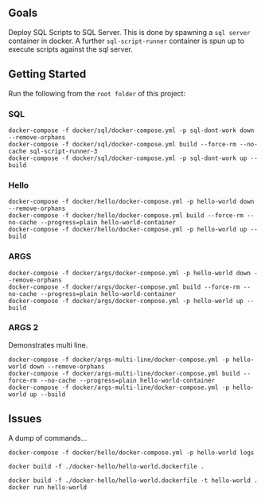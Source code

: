## Goals

Deploy SQL Scripts to SQL Server.  This is done by spawning a `sql server` container in docker.  A further `sql-script-runner` container is spun up to execute scripts against the sql server.

## Getting Started

Run the following from the `root folder` of this project:

### SQL

```console
docker-compose -f docker/sql/docker-compose.yml -p sql-dont-work down --remove-orphans 
docker-compose -f docker/sql/docker-compose.yml build --force-rm --no-cache sql-script-runner-3
docker-compose -f docker/sql/docker-compose.yml -p sql-dont-work up --build
```

### Hello

```console
docker-compose -f docker/hello/docker-compose.yml -p hello-world down --remove-orphans 
docker-compose -f docker/hello/docker-compose.yml build --force-rm --no-cache --progress=plain hello-world-container
docker-compose -f docker/hello/docker-compose.yml -p hello-world up --build
```

### ARGS

```console
docker-compose -f docker/args/docker-compose.yml -p hello-world down --remove-orphans 
docker-compose -f docker/args/docker-compose.yml build --force-rm --no-cache --progress=plain hello-world-container
docker-compose -f docker/args/docker-compose.yml -p hello-world up --build
```

### ARGS 2

Demonstrates multi line.

```console
docker-compose -f docker/args-multi-line/docker-compose.yml -p hello-world down --remove-orphans 
docker-compose -f docker/args-multi-line/docker-compose.yml build --force-rm --no-cache --progress=plain hello-world-container
docker-compose -f docker/args-multi-line/docker-compose.yml -p hello-world up --build
```

## Issues

A dump of commands...

```console
docker-compose -f docker/hello/docker-compose.yml -p hello-world logs

docker build -f ./docker-hello/hello-world.dockerfile .

docker build -f ./docker-hello/hello-world.dockerfile -t hello-world .
docker run hello-world
```